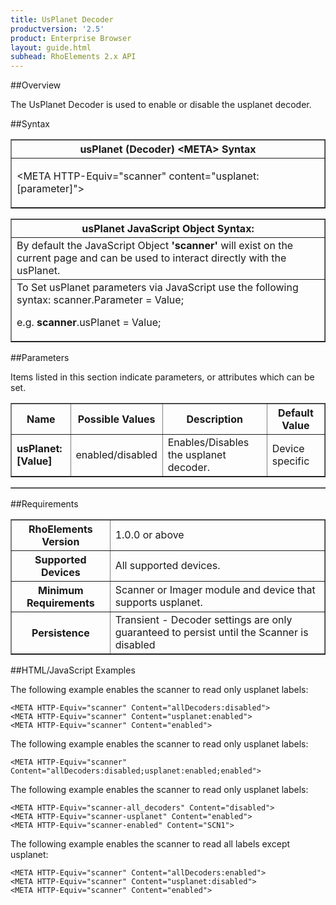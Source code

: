 ```yaml
---
title: UsPlanet Decoder
productversion: '2.5'
product: Enterprise Browser
layout: guide.html
subhead: RhoElements 2.x API
---
```


##Overview

The UsPlanet Decoder is used to enable or disable the usplanet decoder.

##Syntax

<table class="facelift" style="width:100%" border="1" padding="5px"> <tr><th class="tableHeading">usPlanet (Decoder) &lt;META&gt; Syntax
</th></tr><tr><td class="clsSyntaxCells clsOddRow"><p>&lt;META HTTP-Equiv="scanner" content="usplanet:[parameter]"&gt;</p></td></tr></table>
<table class="facelift" style="width:100%" border="1" padding="5px"> <tr><th class="tableHeading">usPlanet JavaScript Object Syntax:</th></tr><tr><td class="clsSyntaxCells clsOddRow">
By default the JavaScript Object <b>'scanner'</b> will exist on the current page and can be used to interact directly with the usPlanet.
</td></tr><tr><td class="clsSyntaxCells clsEvenRow">
To Set usPlanet parameters via JavaScript use the following syntax: scanner.Parameter = Value;
<P />e.g. <b>scanner</b>.usPlanet = Value;
</td></tr></table>

##Parameters


Items listed in this section indicate parameters, or attributes which can be set.
<table class="facelift" style="width:100%" border="1" padding="5px"> <col width="20%" /><col width="20%" /><col width="38%" /><col width="22%" /><tr><th class="tableHeading">Name</th><th class="tableHeading">Possible Values</th><th class="tableHeading">Description</th><th class="tableHeading">Default Value</th></tr><tr><td class="clsSyntaxCells clsOddRow"><b>usPlanet:[Value]
</b></td><td class="clsSyntaxCells clsOddRow">enabled/disabled</td><td class="clsSyntaxCells clsOddRow">Enables/Disables the usplanet decoder.</td><td class="clsSyntaxCells clsOddRow">Device specific</td></tr></table>
<table class="facelift" style="width:100%" border="1" padding="5px"> <col width="78%" /><col width="8%" /><col width="1%" /><col width="5%" /><col width="1%" /><col width="5%" /><col width="2%" /></table>





##Requirements

<table class="facelift" style="width:100%" border="1" padding="5px"> <tr><th class="tableHeading">RhoElements Version</th><td class="clsSyntaxCell clsEvenRow">1.0.0 or above
</td></tr><tr><th class="tableHeading">Supported Devices</th><td class="clsSyntaxCell clsOddRow">All supported devices.</td></tr><tr><th class="tableHeading">Minimum Requirements</th><td class="clsSyntaxCell clsOddRow">Scanner or Imager module and device that supports usplanet.</td></tr><tr><th class="tableHeading">Persistence</th><td class="clsSyntaxCell clsEvenRow">Transient - Decoder settings are only guaranteed to persist until the Scanner is disabled</td></tr></table>


##HTML/JavaScript Examples

The following example enables the scanner to read only usplanet labels:

	<META HTTP-Equiv="scanner" Content="allDecoders:disabled">
	<META HTTP-Equiv="scanner" Content="usplanet:enabled">
	<META HTTP-Equiv="scanner" Content="enabled">
	
The following example enables the scanner to read only usplanet labels:

	<META HTTP-Equiv="scanner" Content="allDecoders:disabled;usplanet:enabled;enabled">
	
The following example enables the scanner to read only usplanet labels:

	<META HTTP-Equiv="scanner-all_decoders" Content="disabled">
	<META HTTP-Equiv="scanner-usplanet" Content="enabled">
	<META HTTP-Equiv="scanner-enabled" Content="SCN1">
	
The following example enables the scanner to read all labels except usplanet:

	<META HTTP-Equiv="scanner" Content="allDecoders:enabled">
	<META HTTP-Equiv="scanner" Content="usplanet:disabled">
	<META HTTP-Equiv="scanner" Content="enabled">
	





